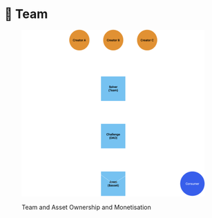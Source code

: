 # 👬 Team

<figure><img src="../.gitbook/assets/Team and Asset ownership.png" alt=""><figcaption><p>Team and Asset Ownership and Monetisation </p></figcaption></figure>

